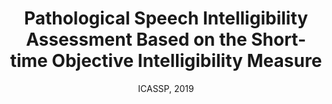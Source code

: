 ---
layout: post
title: Pathological Speech Intelligibility Assessment Based on the Short-time Objective Intelligibility Measure
subtitle: ICASSP, 2019
---